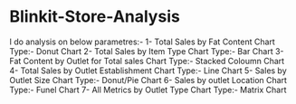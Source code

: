 # Blinkit-Store-Analysis
I do analysis on below parametres:-
1- Total Sales by Fat Content
   Chart Type:- Donut Chart
2- Total Sales by Item Type
    Chart Type:- Bar Chart
3- Fat Content by Outlet for Total sales
    Chart Type:- Stacked Coloumn Chart
4- Total Sales by Outlet Establishment
    Chart Type:- Line Chart
5- Sales by Outlet Size
    Chart Type:- Donut/Pie Chart
6- Sales by outlet Location
   Chart Type:- Funel Chart
7- All Metrics by Outlet Type
   Chart Type:- Matrix Chart
